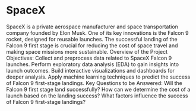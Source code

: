 # SpaceX
SpaceX is a private aerospace manufacturer and space transportation company founded by Elon Musk. One of its key innovations is the Falcon 9 rocket, designed for reusable launches.
The successful landing of the Falcon 9 first stage is crucial for reducing the cost of space travel and making space missions more sustainable.
Overview of the Project Objectives:
Collect and preprocess data related to SpaceX Falcon 9 launches.
Perform exploratory data analysis (EDA) to gain insights into launch outcomes.
Build interactive visualizations and dashboards for deeper analysis.
Apply machine learning techniques to predict the success of Falcon 9 first-stage landings.
Key Questions to be Answered:
Will the Falcon 9 first stage land successfully?
How can we determine the cost of a launch based on the landing success?
What factors influence the success of Falcon 9 first-stage landings?

